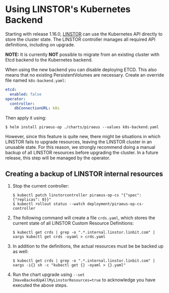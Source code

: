 # Using LINSTOR's Kubernetes Backend

Starting with release 1.16.0, [LINSTOR](https://github.com/linbit/linstor-server) can use the Kubernetes API directly
to store the cluster state. The LINSTOR controller manages all required API definitions, including on upgrade.

**NOTE:** It is currently **NOT** possible to migrate from an existing cluster with Etcd backend to the Kubernetes
backend.

When using the new backend you can disable deploying ETCD. This also means that no existing PersistentVolumes are
necessary. Create an override file named `k8s-backend.yaml`:

```yaml
etcd:
  enabled: false
operator:
  controller:
    dbConnectionURL: k8s
```

Then apply it using:

```
$ helm install piraeus-op ./charts/piraeus --values k8s-backend.yaml
```

However, since this feature is quite new, there might be situations in which LINSTOR fails to upgrade resources,
leaving the LINSTOR cluster in an unusable state. For this reason, we strongly recommend doing a manual backup
of all LINSTOR resources before upgrading the cluster. In a future release, this step will be managed by the operator.

## Creating a backup of LINSTOR internal resources

1. Stop the current controller:
   ```
   $ kubectl patch linstorcontroller piraeus-op-cs "{"spec":{"replicas": 0}}"
   $ kubectl rollout status --watch deployment/piraeus-op-cs-controller
   ```
2. The following command will create a file `crds.yaml`, which stores the current state of all LINSTOR Custom Resource
   Definitions:
   ```
   $ kubectl get crds | grep -o ".*.internal.linstor.linbit.com" | xargs kubectl get crds -oyaml > crds.yaml
   ```
3. In addition to the definitions, the actual resources must be be backed up as well:
   ```
   $ kubectl get crds | grep -o ".*.internal.linstor.linbit.com" | xargs -i{} sh -c "kubectl get {} -oyaml > {}.yaml"
   ```
4. Run the chart upgrade using `--set IHaveBackedUpAllMyLinstorResources=true` to acknowledge you have executed the
   above steps.
